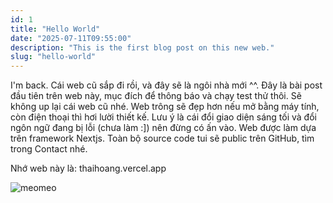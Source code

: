 ```yaml
---
id: 1
title: "Hello World"
date: "2025-07-11T09:55:00"
description: "This is the first blog post on this new web."
slug: "hello-world"
---
```


I'm back. Cái web cũ sắp đi rồi, và đây sẽ là ngôi nhà mới ^^. Đây là bài post đầu tiên trên web này, mục đích để thông báo và chạy test thử thôi. Sẽ không up lại cái web cũ nhé. Web trông sẽ đẹp hơn nếu mở bằng máy tính, còn điện thoại thì hơi lười thiết kế. Lưu ý là cái đổi giao diện sáng tối và đổi ngôn ngữ đang bị lỗi (chưa làm :]) nên đừng có ấn vào. Web được làm dựa trên framework Nextjs. Toàn bộ source code tui sẽ public trên GitHub, tìm trong Contact nhé.

Nhớ web này là: thaihoang.vercel.app

![meomeo](/blog-images/image_blog1.jpg)

